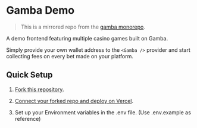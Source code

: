 # Gamba Demo

> This is a mirrored repo from the [gamba monorepo](https://github.com/gamba-labs/gamba/tree/main/apps/demo).

A demo frontend featuring multiple casino games built on Gamba.

Simply provide your own wallet address to the `<Gamba />` provider and start collecting fees on every bet made on your platform.

## Quick Setup

1. [Fork this repository](https://github.com/gamba-labs/platform/generate).

2. [Connect your forked repo and deploy on Vercel](https://vercel.com/new).

3. Set up your Environment variables in the .env file. (Use .env.example as reference)
